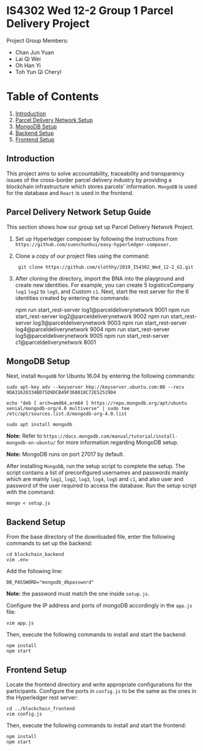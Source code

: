 # IS4302 Wed 12-2 Group 1 Parcel Delivery Project

Project Group Members:<a name="group"></a>

* Chan Jun Yuan
* Lai Qi Wei
* Oh Han Yi
* Toh Yun Qi Cheryl

# Table of Contents
1. [Introduction](Introduction)
2. [Parcel Delivery Network Setup](#ParcelDeliveryNetworkSetup)
3. [MongoDB Setup](#MongoDBSetup)
4. [Backend Setup](#BackendSetup)
5. [Frontend Setup](#FrontendSetup)


## Introduction
This project aims to solve accountability, traceability and transparency issues
of the cross-border parcel delivery industry by providing a blockchain
infrastructure which stores parcels' information.
`MongoDB` is used for the database and `React` is used in the frontend.

## Parcel Delivery Network Setup Guide <a name="ParcelDeliveryNetworkSetup"></a>
This section shows how our group set up Parcel Delivery Network Project.

1. Set up Hyperledger composer by following the instructions from
`https://github.com/suenchunhui/easy-hyperledger-composer.`

2. Clone a copy of our project files using the command:
    
    
        git clone https://github.com/slothhy/2019_IS4302_Wed_12-2_G1.git

3. After cloning the directory, import the BNA into the playground and create
new identities. For example, you can create 5 logisticsCompany `log1` `log2` to `log5`,
and Custom `c1`. Next, start the rest server for the 6 identities created by entering the commands:


    npm run start_rest-server log1@parceldeliverynetwork 9001
    npm run start_rest-server log2@parceldeliverynetwork 9002
    npm run start_rest-server log3@parceldeliverynetwork 9003
    npm run start_rest-server log4@parceldeliverynetwork 9004
    npm run start_rest-server log5@parceldeliverynetwork 9005
    npm run start_rest-server c1@parceldeliverynetwork 8001


  ## MongoDB Setup <a name="MongoDBSetup"></a>
Next, install `MongoDB` for Ubuntu 16.04 by entering the following commands:

    sudo apt-key adv --keyserver hkp://keyserver.ubuntu.com:80 --recv 9DA31620334BD75D9DCB49F368818C72E52529D4

    echo "deb [ arch=amd64,arm64 ] https://repo.mongodb.org/apt/ubuntu xenial/mongodb-org/4.0 multiverse" | sudo tee /etc/apt/sources.list.d/mongodb-org-4.0.list

    sudo apt install mongodb

**Note:** Refer to `https://docs.mongodb.com/manual/tutorial/install-mongodb-on-ubuntu/` for more information regarding MongoDB setup.

**Note:** MongoDB runs on port 27017 by default.

After installing `MongoDB`, run the setup script to complete the setup.
The script contains a list of preconfigured usernames and passwords mainly which are mainly `log1`, `log2`, `log3`, `log4`, `log5` and `c1`, and also user and password of the user required to access the database. Run the setup script with the command:

    mongo < setup.js


  ## Backend Setup <a name="BackendSetup"></a>

From the base directory of the downloaded file, enter the following commands
to set up the backend:

    cd blockchain_backend
    vim .env
Add the following line:

    DB_PASSWORD="mongodb_dbpassword"
**Note:** the password must match the one inside `setup.js`.

Configure the IP address and ports of mongoDB accordingly in the `app.js` file:

    vim app.js
Then, execute the following commands to install and start the backend:

    npm install
    npm start

## Frontend Setup <a name="FrontendSetup"></a>
Locate the frontend directory and write appropriate configurations for the participants. Configure the ports in `config.js` to be the same as the ones in the Hyperledger rest server:

    cd ../blockchain_frontend
    vim config.js

Then, execute the following commands to install and start the frontend:

    npm install
    npm start
